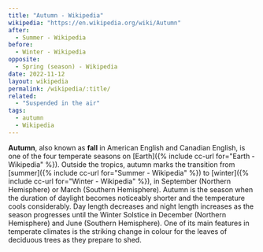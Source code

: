 ```yaml
---
title: "Autumn - Wikipedia"
wikipedia: "https://en.wikipedia.org/wiki/Autumn"
after: 
  - Summer - Wikipedia
before:
  - Winter - Wikipedia
opposite:
  - Spring (season) - Wikipedia
date: 2022-11-12
layout: wikipedia
permalink: /wikipedia/:title/
related:
  - "Suspended in the air"
tags:
  - autumn
  - Wikipedia
---
```

**Autumn**, also known as **fall** in American English and Canadian English, is one of the four temperate seasons on [Earth]({% include cc-url for="Earth - Wikipedia" %}). Outside the tropics, autumn marks the transition from [summer]({% include cc-url for="Summer - Wikipedia" %}) to [winter]({% include cc-url for="Winter - Wikipedia" %}), in September (Northern Hemisphere) or March (Southern Hemisphere). Autumn is the season when the duration of daylight becomes noticeably shorter and the temperature cools considerably. Day length decreases and night length increases as the season progresses until the Winter Solstice in December (Northern Hemisphere) and June (Southern Hemisphere). One of its main features in temperate climates is the striking change in colour for the leaves of deciduous trees as they prepare to shed.